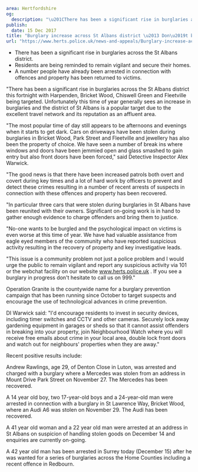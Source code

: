```yaml
area: Hertfordshire
og:
  description: "\u201CThere has been a significant rise in burglaries across the St Albans district this fortnight with Harpenden, Bricket Wood, Chiswell Green and Fleetville being targeted. Unfortunately this time of year generally sees an increase in burglaries and the district of St Albans is a popular target due to the excellent travel network and its reputation as an affluent area."
publish:
  date: 15 Dec 2017
title: "Burglary increase across St Albans district \u2013 Don\u2019t be a victim this Christmas"
url: "https://www.herts.police.uk/news-and-appeals/Burglary-increase-across-St-Albans-district-Don\u2019t-be-a-victim-this-Christmas"
```

* There has been a significant rise in burglaries across the St Albans district.
 * Residents are being reminded to remain vigilant and secure their homes.
 * A number people have already been arrested in connection with offences and property has been returned to victims.

"There has been a significant rise in burglaries across the St Albans district this fortnight with Harpenden, Bricket Wood, Chiswell Green and Fleetville being targeted. Unfortunately this time of year generally sees an increase in burglaries and the district of St Albans is a popular target due to the excellent travel network and its reputation as an affluent area.

"The most popular time of day still appears to be afternoons and evenings when it starts to get dark. Cars on driveways have been stolen during burglaries in Bricket Wood, Park Street and Fleetville and jewellery has also been the property of choice. We have seen a number of break ins where windows and doors have been jemmied open and glass smashed to gain entry but also front doors have been forced," said Detective Inspector Alex Warwick.

"The good news is that there have been increased patrols both overt and covert during key times and a lot of hard work by officers to prevent and detect these crimes resulting in a number of recent arrests of suspects in connection with these offences and property has been recovered.

"In particular three cars that were stolen during burglaries in St Albans have been reunited with their owners. Significant on-going work is in hand to gather enough evidence to charge offenders and bring them to justice.

"No-one wants to be burgled and the psychological impact on victims is even worse at this time of year. We have had valuable assistance from eagle eyed members of the community who have reported suspicious activity resulting in the recovery of property and key investigative leads.

"This issue is a community problem not just a police problem and I would urge the public to remain vigilant and report any suspicious activity via 101 or the webchat facility on our website www.herts.police.uk . If you see a burglary in progress don't hesitate to call us on 999."

Operation Granite is the countywide name for a burglary prevention campaign that has been running since October to target suspects and encourage the use of technological advances in crime prevention.

DI Warwick said: "I'd encourage residents to invest in security devices, including timer switches and CCTV and other cameras. Securely lock away gardening equipment in garages or sheds so that it cannot assist offenders in breaking into your property, join Neighbourhood Watch where you will receive free emails about crime in your local area, double lock front doors and watch out for neighbours' properties when they are away."

Recent positive results include:

Andrew Rawlings, age 29, of Denton Close in Luton, was arrested and charged with a burglary where a Mercedes was stolen from an address in Mount Drive Park Street on November 27. The Mercedes has been recovered.

A 14 year old boy, two 17-year-old boys and a 24-year-old man were arrested in connection with a burglary in St Lawrence Way, Bricket Wood, where an Audi A6 was stolen on November 29. The Audi has been recovered.

A 41 year old woman and a 22 year old man were arrested at an address in St Albans on suspicion of handling stolen goods on December 14 and enquiries are currently on-going.

A 42 year old man has been arrested in Surrey today (December 15) after he was wanted for a series of burglaries across the Home Counties including a recent offence in Redbourn.
